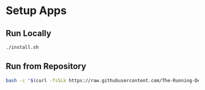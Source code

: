 # Setup Apps

## Run Locally

```bash
./install.sh
```

## Run from Repository

```bash
bash -c "$(curl -fsSLk https://raw.githubusercontent.com/The-Running-Dev/Demo-Setup-Apps/master/install.remote.sh)"
```